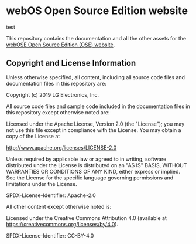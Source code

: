 # webOS Open Source Edition website

test

This repository contains the documentation and all the other assets for the [webOSE Open Source Edition (OSE) website](https://www.webosose.org).

## Copyright and License Information

Unless otherwise specified, all content, including all source code files and documentation files in this repository are:

Copyright (c) 2019 LG Electronics, Inc.

All source code files and sample code included in the documentation files in this repository except otherwise noted are:

Licensed under the Apache License, Version 2.0 (the "License");
you may not use this file except in compliance with the License.
You may obtain a copy of the License at

http://www.apache.org/licenses/LICENSE-2.0

Unless required by applicable law or agreed to in writing, software
distributed under the License is distributed on an "AS IS" BASIS,
WITHOUT WARRANTIES OR CONDITIONS OF ANY KIND, either express or implied.
See the License for the specific language governing permissions and
limitations under the License.

SPDX-License-Identifier: Apache-2.0

All other content except otherwise noted is:

Licensed under the Creative Commons Attribution 4.0 (available at https://creativecommons.org/licenses/by/4.0).

SPDX-License-Identifier: CC-BY-4.0